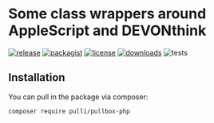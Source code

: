 # Some class wrappers around AppleScript and DEVONthink

[![release](https://img.shields.io/github/release/the-pulli/pullbox-php.svg?style=flat-square)](https://github.com/the-pulli/pullbox-php/releases)
[![packagist](https://img.shields.io/packagist/v/pulli/pullbox-php.svg?style=flat-square)](https://packagist.org/packages/pulli/pullbox-php)
[![license](https://img.shields.io/badge/license-MIT-brightgreen.svg?style=flat-square)](https://github.com/the-pulli/pullbox-php/blob/main/LICENSE.md)
[![downloads](https://img.shields.io/packagist/dt/pulli/pullbox-php.svg?style=flat-square)](https://packagist.org/packages/pulli/pullbox-php)
![tests](https://github.com/the-pulli/pullbox-php/actions/workflows/ci.yml/badge.svg)

## Installation

You can pull in the package via composer:

``` bash
composer require pulli/pullbox-php
```
